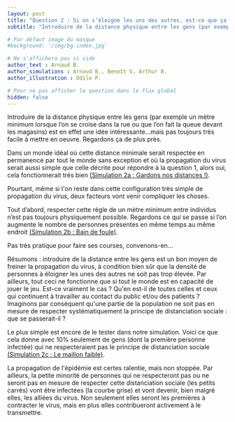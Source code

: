 ```yaml
---
layout: post
title: "Question 2 : Si on s’éloigne les uns des autres, est-ce que ça change vraiment quelque chose ?"
subtitle: "Introduire de la distance physique entre les gens (par exemple un mètre minimum lorsque l’on se croise dans la rue ou que l’on fait la queue devant les magasins) est en effet une idée intéressante...mais pas toujours très facile à mettre en oeuvre."

# Par défaut image du masque
#background: '/img/bg-index.jpg'

# Ne s'affichera pas si vide
author_text : Arnaud B.
author_simulations : Arnaud B., Benoît G, Arthur B.
author_illustration : Odile P.

# Pour ne pas afficher la question dans le flux global
hidden: false
---
```


Introduire de la distance physique entre les gens (par exemple un mètre minimum lorsque l’on se croise dans la rue ou que l’on fait la queue devant les magasins) est en effet une idée intéressante...mais pas toujours très facile à mettre en oeuvre. Regardons ça de plus près.

Dans un monde idéal où cette distance minimale serait respectée en permanence par tout le monde sans exception et où la propagation du virus serait aussi simple que celle décrite pour répondre à la question 1, alors oui, cela fonctionnerait très bien [(Simulation 2a : Gardons nos distances !)](/simulations/CoVprehension.html).

<div id="particles-js-Q2A"></div>

Pourtant, même si l'on reste dans cette configuration très simple de propagation du virus, deux facteurs vont venir compliquer les choses.

Tout d’abord, respecter cette règle de un mètre minimum entre individus n’est pas toujours physiquement possible. Regardons ce qui se passe si l’on augmente le nombre de personnes présentes en même temps au même endroit [(Simulation 2b : Bain de foule)](/simulations/CoVprehension.html).

<div id="particles-js-Q2B"></div>

Pas très pratique pour faire ses courses, convenons-en... 

Résumons : introduire de la distance entre les gens est un bon moyen de freiner la propagation du virus, à condition bien sûr que la densité de personnes à éloigner les unes des autres ne soit pas trop élevée. Par ailleurs, tout ceci ne fonctionne que si tout le monde est en capacité de jouer le jeu. Est-ce vraiment le cas ? Qu'en est-il de toutes celles et ceux qui continuent à travailler au contact du public et/ou des patients ?  Imaginons par conséquent qu'une partie de la population ne soit pas en mesure de respecter systématiquement la principe de distanciation sociale : que se passerait-il ?

Le plus simple est encore de le tester dans notre simulation. Voici ce que cela donne avec 10% seulement de gens (dont la première personne infectée) qui ne respecteraient pas le principe de distanciation sociale [(Simulation 2c : Le maillon faible)](/simulations/CoVprehension.html).

<div id="particles-js-Q2C"></div>

La propagation de l'épidémie est certes ralentie, mais non stoppée. Par ailleurs, la petite minorité de personnes qui ne respecteront pas ou ne seront pas en mesure de respecter cette distanciation sociale (les petits carrés) vont être infectées (la courbe grise) et vont devenir, bien malgré elles, les alliées du virus. Non seulement elles seront les premières à contracter le virus, mais en plus elles contribueront activement à le transmettre.
 




<!-- < p class="post-meta">Basé sur <a href="#">cette super étude</a></p> -->
